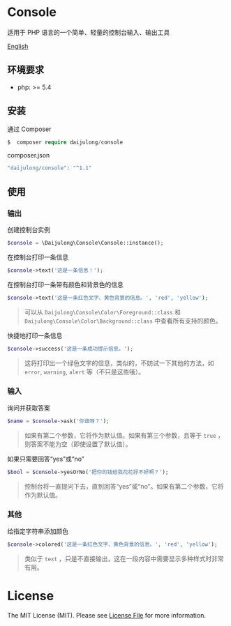 # Console

适用于 PHP 语言的一个简单、轻量的控制台输入、输出工具

[English](README.md)

## 环境要求

- php: >= 5.4

## 安装

通过 Composer

```php
$  composer require daijulong/console
```

composer.json

```php
"daijulong/console": "^1.1"
```


## 使用

### 输出

创建控制台实例

```php
$console = \Daijulong\Console\Console::instance();
```

在控制台打印一条信息

```php
$console->text('这是一条信息！');
```

在控制台打印一条带有颜色和背景色的信息

```php
$console->text('这是一条红色文字、黄色背景的信息。', 'red', 'yellow');
```

> 可以从 ```Daijulong\Console\Color\Foreground::class``` 和 ```Daijulong\Console\Color\Background::class``` 中查看所有支持的颜色。

快捷地打印一条信息

```php
$console->success('这是一条成功提示信息。');
```

> 这将打印出一个绿色文字的信息，类似的，不妨试一下其他的方法，如 ```error```, ```warning```, ```alert``` 等（不只是这些哦）。

### 输入

询问并获取答案

```php
$name = $console->ask('你谁呀？');
```

> 如果有第二个参数，它将作为默认值。如果有第三个参数，且等于 ```true``` ，则答案不能为空（即使设置了默认值）。 

如果只需要回答“yes”或“no”

```php
$bool = $console->yesOrNo('把你的钱给我花花好不好啊？');
```

> 控制台将一直提问下去，直到回答“yes”或“no”。如果有第二个参数，它将作为默认值。

### 其他

给指定字符串添加颜色

```php
$console->colored('这是一条红色文字、黄色背景的信息。', 'red', 'yellow');
```

> 类似于 ```text``` ，只是不直接输出，这在一段内容中需要显示多种样式时非常有用。

# License

The MIT License (MIT). Please see [License File](LICENSE.md) for more information.